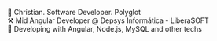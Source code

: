 <p align="left">
  📌 Christian. Software Developer. Polyglot
  <br/> 
  ⚒️ Mid Angular Developer @ Depsys Informática - LiberaSOFT
  <br/>
  🎯 Developing with Angular, Node.js, MySQL and other techs
</p>
